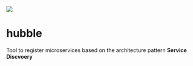 ![](https://billers-images.s3.amazonaws.com/Budgie_horizontal_blanco-size.png)
# hubble
Tool to register microservices based on the architecture pattern **Service Discvoery**
